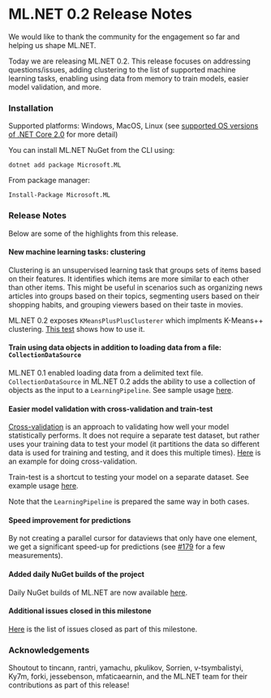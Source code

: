 # ML.NET 0.2 Release Notes

We would like to thank the community for the engagement so far and helping us shape ML.NET.

Today we are releasing ML.NET 0.2. This release focuses on addressing questions/issues, adding clustering to the list of supported machine learning tasks, enabling using data from memory to train models, easier model validation, and more.

### Installation

Supported platforms: Windows, MacOS, Linux (see [supported OS versions of .NET Core 2.0](https://github.com/dotnet/core/blob/master/release-notes/2.0/2.0-supported-os.md) for more detail)

You can install ML.NET NuGet from the CLI using:
```
dotnet add package Microsoft.ML
```

From package manager:
```
Install-Package Microsoft.ML
```

### Release Notes

Below are some of the highlights from this release.

#### New machine learning tasks: clustering

Clustering is an unsupervised learning task that groups sets of items based on their features. It identifies which items are more similar to each other than other items. This might be useful in scenarios such as organizing news articles into groups based on their topics, segmenting users based on their shopping habits, and grouping viewers based on their taste in movies. 

ML.NET 0.2 exposes `KMeansPlusPlusClusterer` which implments K-Means++ clustering. [This test](https://github.com/dotnet/machinelearning/blob/78810563616f3fcb0b63eb8a50b8b2e62d9d65fc/test/Microsoft.ML.Tests/Scenarios/ClusteringTests.cs) shows how to use it.

#### Train using data objects in addition to loading data from a file: `CollectionDataSource`

ML.NET 0.1 enabled loading data from a delimited text file. `CollectionDataSource` in ML.NET 0.2 adds the ability to use a collection of objects as the input to a `LearningPipeline`. See sample usage [here](https://github.com/dotnet/machinelearning/blob/78810563616f3fcb0b63eb8a50b8b2e62d9d65fc/test/Microsoft.ML.Tests/CollectionDataSourceTests.cs#L133). 

#### Easier model validation with cross-validation and train-test

[Cross-validation](https://en.wikipedia.org/wiki/Cross-validation_(statistics)) is an approach to validating how well your model statistically performs. It does not require a separate test dataset, but rather uses your training data to test your model (it partitions the data so different data is used for training and testing, and it does this multiple times). [Here](https://github.com/dotnet/machinelearning/blob/78810563616f3fcb0b63eb8a50b8b2e62d9d65fc/test/Microsoft.ML.Tests/Scenarios/SentimentPredictionTests.cs#L51) is an example for doing cross-validation.

Train-test is a shortcut to testing your model on a separate dataset. See example usage [here](https://github.com/dotnet/machinelearning/blob/78810563616f3fcb0b63eb8a50b8b2e62d9d65fc/test/Microsoft.ML.Tests/Scenarios/SentimentPredictionTests.cs#L36). 

Note that the `LearningPipeline` is prepared the same way in both cases.

#### Speed improvement for predictions

By not creating a parallel cursor for dataviews that only have one element, we get a significant speed-up for predictions (see [#179](https://github.com/dotnet/machinelearning/issues/179) for a few measurements).

#### Added daily NuGet builds of the project

Daily NuGet builds of ML.NET are now available [here](https://dotnet.myget.org/feed/dotnet-core/package/nuget/Microsoft.ML).

#### Additional issues closed in this milestone

[Here](https://github.com/dotnet/machinelearning/milestone/1?closed=1) is the list of issues closed as part of this milestone.

### Acknowledgements

Shoutout to tincann, rantri, yamachu, pkulikov, Sorrien, v-tsymbalistyi, Ky7m, forki, jessebenson, mfaticaearnin, and the ML.NET team for their contributions as part of this release! 
